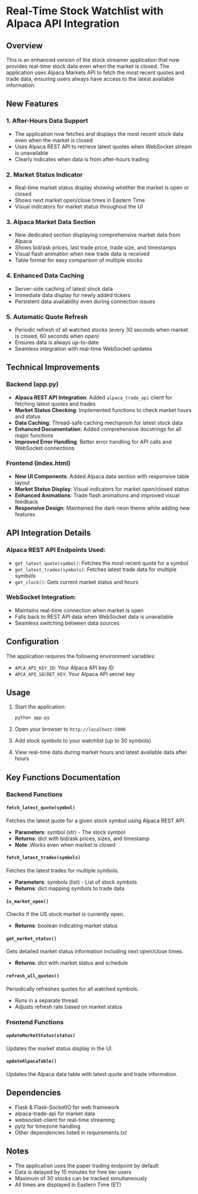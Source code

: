 # Real-Time Stock Watchlist with Alpaca API Integration

## Overview

This is an enhanced version of the stock streamer application that now provides real-time stock data even when the market is closed. The application uses Alpaca Markets API to fetch the most recent quotes and trade data, ensuring users always have access to the latest available information.

## New Features

### 1. **After-Hours Data Support**
- The application now fetches and displays the most recent stock data even when the market is closed
- Uses Alpaca REST API to retrieve latest quotes when WebSocket stream is unavailable
- Clearly indicates when data is from after-hours trading

### 2. **Market Status Indicator**
- Real-time market status display showing whether the market is open or closed
- Shows next market open/close times in Eastern Time
- Visual indicators for market status throughout the UI

### 3. **Alpaca Market Data Section**
- New dedicated section displaying comprehensive market data from Alpaca
- Shows bid/ask prices, last trade price, trade size, and timestamps
- Visual flash animation when new trade data is received
- Table format for easy comparison of multiple stocks

### 4. **Enhanced Data Caching**
- Server-side caching of latest stock data
- Immediate data display for newly added tickers
- Persistent data availability even during connection issues

### 5. **Automatic Quote Refresh**
- Periodic refresh of all watched stocks (every 30 seconds when market is closed, 60 seconds when open)
- Ensures data is always up-to-date
- Seamless integration with real-time WebSocket updates

## Technical Improvements

### Backend (app.py)
- **Alpaca REST API Integration**: Added `alpaca_trade_api` client for fetching latest quotes and trades
- **Market Status Checking**: Implemented functions to check market hours and status
- **Data Caching**: Thread-safe caching mechanism for latest stock data
- **Enhanced Documentation**: Added comprehensive docstrings for all major functions
- **Improved Error Handling**: Better error handling for API calls and WebSocket connections

### Frontend (index.html)
- **New UI Components**: Added Alpaca data section with responsive table layout
- **Market Status Display**: Visual indicators for market open/closed status
- **Enhanced Animations**: Trade flash animations and improved visual feedback
- **Responsive Design**: Maintained the dark neon theme while adding new features

## API Integration Details

### Alpaca REST API Endpoints Used:
- `get_latest_quote(symbol)`: Fetches the most recent quote for a symbol
- `get_latest_trades(symbols)`: Fetches latest trade data for multiple symbols
- `get_clock()`: Gets current market status and hours

### WebSocket Integration:
- Maintains real-time connection when market is open
- Falls back to REST API data when WebSocket data is unavailable
- Seamless switching between data sources

## Configuration

The application requires the following environment variables:
- `APCA_API_KEY_ID`: Your Alpaca API key ID
- `APCA_API_SECRET_KEY`: Your Alpaca API secret key

## Usage

1. Start the application:
   ```bash
   python app.py
   ```

2. Open your browser to `http://localhost:5000`

3. Add stock symbols to your watchlist (up to 30 symbols)

4. View real-time data during market hours and latest available data after hours

## Key Functions Documentation

### Backend Functions

#### `fetch_latest_quote(symbol)`
Fetches the latest quote for a given stock symbol using Alpaca REST API.
- **Parameters**: symbol (str) - The stock symbol
- **Returns**: dict with bid/ask prices, sizes, and timestamp
- **Note**: Works even when market is closed

#### `fetch_latest_trades(symbols)`
Fetches the latest trades for multiple symbols.
- **Parameters**: symbols (list) - List of stock symbols
- **Returns**: dict mapping symbols to trade data

#### `is_market_open()`
Checks if the US stock market is currently open.
- **Returns**: boolean indicating market status

#### `get_market_status()`
Gets detailed market status information including next open/close times.
- **Returns**: dict with market status and schedule

#### `refresh_all_quotes()`
Periodically refreshes quotes for all watched symbols.
- Runs in a separate thread
- Adjusts refresh rate based on market status

### Frontend Functions

#### `updateMarketStatus(status)`
Updates the market status display in the UI.

#### `updateAlpacaTable()`
Updates the Alpaca data table with latest quote and trade information.

## Dependencies

- Flask & Flask-SocketIO for web framework
- alpaca-trade-api for market data
- websocket-client for real-time streaming
- pytz for timezone handling
- Other dependencies listed in requirements.txt

## Notes

- The application uses the paper trading endpoint by default
- Data is delayed by 15 minutes for free tier users
- Maximum of 30 stocks can be tracked simultaneously
- All times are displayed in Eastern Time (ET)
